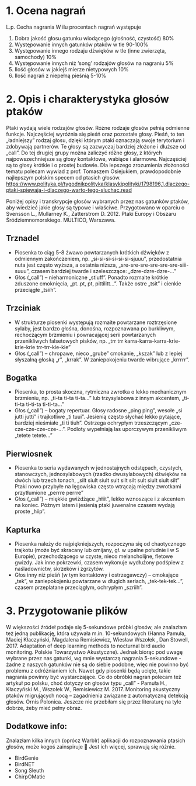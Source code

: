 # 1. Ocena nagrań

L.p.	Cecha nagrania	W ilu procentach nagrań występuje
1.	  Dobra jakość głosu gatunku wiodącego (głośność, czystość) 	             80%
2.	  Występowanie innych gatunków ptaków w tle	                               90-100%
3.	  Występowanie innego rodzaju dźwięków w tle (inne zwierzęta, samochody)	 10%
4.	  Występowanie innych niż ‘song’ rodzajów głosów na nagraniu	             5%
5.	  Ilość głosów w jakiejś mierze nietypowych	                               10%
6.	  Ilość nagrań z niepełną pieśnią	                                         5-10%


# 2. Opis i charakterystyka głosów ptaków

Ptaki wydają wiele rodzajów głosów. Różne rodzaje głosów pełnią odmienne funkcje. Najczęściej wyróżnia się pieśń oraz pozostałe głosy. Pieśń, to ten „ładniejszy” rodzaj głosu, dzięki którym ptaki oznaczają swoje terytorium i zdobywają partnerów. Te głosy są zazwyczaj bardziej złożone i dłuższe od „call”. Do tej drugiej grupy można zaliczyć różne głosy, z których najpowszechniejsze są głosy kontaktowe, wabiące i alarmowe. Najczęściej są to głosy krótkie i o prostej budowie.
Dla lepszego zrozumienia złożoności tematu polecam wywiad z prof. Tomaszem Osiejukiem, prawdopodobnie najlepszym polskim specem od ptasich głosów. 
https://www.polityka.pl/tygodnikpolityka/klasykipolityki/1798196,1,dlaczego-ptaki-spiewaja-i-dlaczego-warto-tego-sluchac.read

Poniżej opisy i transkrypcje głosów wybranych przez nas gatunków ptaków, aby wiedzieć jakie głosy są typowe i właściwe. Przygotowano w oparciu o Svensson L., Mullarney K., Zatterstrom D. 2012. Ptaki Europy i Obszaru Śródziemnomorskiego. MULTICO, Warszawa.

## Trznadel
*	Piosenka to ciąg 5-8 żwawo powtarzanych krótkich dźwięków z odmiennym zakończeniem, np. „si-si-si-si-si-si-sjuuu”, przedostatnia nuta jest często wyższa, a ostatnia niższa, „sre-sre-sre-sre-sre-sre-siii-suuu”, czasem bardziej twarde i szeleszczące: „dzre-dzre-dzre-…”
*	Głos („call”) – nieharmoniczne „stiuff”. Ponadto rozmaite krótkie zduszone cmoknięcia, „pt..pt, pt, pittilitt…”. Także ostre „tsit” i cienkie przeciągłe „tsiih”.

## Trzciniak
*	W strukturze piosenki występują rozmaite powtarzane roztrzęsione sylaby, jest bardzo głośna, donośna, rozpoznawana po burkliwym, rechoczącym brzmieniu i powracającej serii powtarzanych przenikliwych falsetowych pisków, np. „trr trr karra-karra-karra-krie-krie-krie trr-trr-kie-kie”
*	Głos („call”) – chropawe, nieco „grube” cmokanie, „kszak” lub z lepiej słyszalną głoską „r”, „krrak”. W zaniepokojeniu twarde wibrujące „krrrrr”.

## Bogatka
*	Piosenka, to prosta skoczna, rytmiczna zwrotka o lekko mechanicznym brzmieniu, np. „ti-ta ti-ta ti-ta…” lub trzysylabowa z innym akcentem, „ti-ti-ta ti-ti-ta ti-ti-ta…”
*	Głos („call”) – bogaty repertuar. Głosy radosne „ping ping”, wesołe „si jutti jutti” i trajkotliwe „ti tuui”. Jesienią często słychać lekko pytające, bardziej nieśmiałe „ti ti tiuh”. Ostrzega ochrypłym trzeszczącym „cze-cze-cze-cze-cze-…”. Podloty wypełniają las uporczywym przenikliwym „tetete tetete…”

## Pierwiosnek
*	Piosenka to seria wydawanych w jednostajnych odstępach, czystych, stanowczych, jednosylabowych (rzadko dwusylabowych) dźwięków na dwóch lub trzech tonach, „silt siult siult sult silt silt sult siult siult silt” Ptaki nowo przybyłe na lęgowiska często wtrącają między zwrotkami przytłumione „perrre perrre”
*	Głos („call”) – miękkie gwiżdżące „hłiit”, lekko wznoszące i z akcentem na koniec. Późnym latem i jesienią ptaki juwenalne czasem wydają proste „hiip”.

## Kapturka
*	Piosenka należy do najpiękniejszych, rozpoczyna się od chaotycznego trajkotu (może być skracany lub omijany, gł. w upalne południe i w S Europie), przechodzącego w czyste, nieco melancholijne, fletowe gwizdy. Jak inne pokrzewki, czasem wykonuje wydłużony podśpiew z naśladownictw, skrzeków i zgrzytów.
*	Głos inny niż pieśń (w tym kontaktowy i ostrzegawczy) – cmokające „tek”, w zaniepokojeniu powtarzane w długich seriach, „tek-tek-tek…”, czasem przeplatane przeciągłym, ochrypłym „szriih”. 

# 3. Przygotowanie plików
W większości źródeł podaje się 5-sekundowe próbki głosów, ale znalazłam też jedną publikację, która używała m.in. 10-sekundowych (Hanna Pamuła, Maciej Kłaczyński, Magdalena Remisiewicz, Wiesław Wszołek , Dan Stowell, 2017. Adaptation of deep learning methods to nocturnal bird audio monitoring. Polskie Towarzystwo Akustyczne). 
Jednak biorąc pod uwagę wybrane przez nas gatunki, wg mnie wystarczą nagrania 5-sekundowe - żadne z naszych gatunków nie są do siebie podobne, więc nie powinno być problemu z odróżnianiem ich. Nawet gdy piosenki będą ucięte, takie nagrania powinny być wystarczające. 
Co do obróbki nagrań polecam też artykuł po polsku, choć dotyczy on głosów typu „call” - Pamuła H., Kłaczyński M., Wszołek W., Remisiewicz M. 2017. Monitoring akustyczny ptaków migrujących nocą – zagadnienia związane z automatyczną detekcją głosów. Ornis Polonica.
Jeszcze nie przebiłam się przez literaturę na tyle dobrze, żeby mieć pełny obraz.

## Dodatkowe info:
Znalazłam kilka innych (oprócz Warblr) aplikacji do rozpoznawania ptasich głosów, może kogoś zainspiruje  Jest ich więcej, sprawują się różnie.
*	BirdGenie
*	BirdNET
*	Song Sleuth
*	ChirpOMatic

